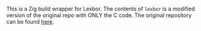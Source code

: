 This is a Zig build wrapper for Lexbor.
The contents of `lexbor` is a modified version of the original repo with ONLY the C code. The original repository can be found [here](https://github.com/lexbor/lexbor).
